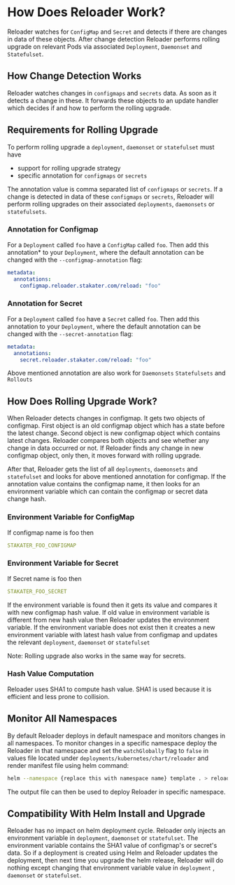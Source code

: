 # How Does Reloader Work?

Reloader watches for `ConfigMap` and `Secret` and detects if there are changes in data of these objects. After change detection Reloader performs rolling upgrade on relevant Pods via associated `Deployment`, `Daemonset` and `Statefulset`.

## How Change Detection Works

Reloader watches changes in `configmaps` and `secrets` data. As soon as it detects a change in these. It forwards these objects to an update handler which decides if and how to perform the rolling upgrade.

## Requirements for Rolling Upgrade

To perform rolling upgrade a `deployment`, `daemonset` or `statefulset` must have

- support for rolling upgrade strategy
- specific annotation for `configmaps` or `secrets`

The annotation value is comma separated list of `configmaps` or `secrets`. If a change is detected in data of these `configmaps` or `secrets`, Reloader will perform rolling upgrades on their associated `deployments`, `daemonsets` or `statefulsets`.

### Annotation for Configmap

For a `Deployment` called `foo` have a `ConfigMap` called `foo`. Then add this annotation* to your `Deployment`, where the default annotation can be changed with the `--configmap-annotation` flag:

```yaml
metadata:
  annotations:
    configmap.reloader.stakater.com/reload: "foo"
```

### Annotation for Secret

For a `Deployment` called `foo` have a `Secret` called `foo`. Then add this annotation to your `Deployment`, where the default annotation can be changed with the `--secret-annotation` flag:

```yaml
metadata:
  annotations:
    secret.reloader.stakater.com/reload: "foo"
```

Above mentioned annotation are also work for `Daemonsets` `Statefulsets` and `Rollouts`

## How Does Rolling Upgrade Work?

When Reloader detects changes in configmap. It gets two objects of configmap. First object is an old configmap object which has a state before the latest change. Second object is new configmap object which contains latest changes. Reloader compares both objects and see whether any change in data occurred or not. If Reloader finds any change in new configmap object, only then, it moves forward with rolling upgrade.

After that, Reloader gets the list of all `deployments`, `daemonsets` and `statefulset` and looks for above mentioned annotation for configmap. If the annotation value contains the configmap name, it then looks for an environment variable which can contain the configmap or secret data change hash.

### Environment Variable for ConfigMap

If configmap name is foo then

```yaml
STAKATER_FOO_CONFIGMAP
```

### Environment Variable for Secret

If Secret name is foo then

```yaml
STAKATER_FOO_SECRET
```

If the environment variable is found then it gets its value and compares it with new configmap hash value. If old value in environment variable is different from new hash value then Reloader updates the environment variable. If the environment variable does not exist then it creates a new environment variable with latest hash value from configmap and updates the relevant `deployment`, `daemonset` or `statefulset`

Note: Rolling upgrade also works in the same way for secrets.

### Hash Value Computation

Reloader uses SHA1 to compute hash value. SHA1 is used because it is efficient and less prone to collision.

## Monitor All Namespaces

By default Reloader deploys in default namespace and monitors changes in all namespaces. To monitor changes in a specific namespace deploy the Reloader in that namespace and set the `watchGlobally` flag to `false` in values file located under `deployments/kubernetes/chart/reloader` and render manifest file using helm command:

```bash
helm --namespace {replace this with namespace name} template . > reloader.yaml
```

The output file can then be used to deploy Reloader in specific namespace.

## Compatibility With Helm Install and Upgrade

Reloader has no impact on helm deployment cycle. Reloader only injects an environment variable in  `deployment`, `daemonset` or `statefulset`. The environment variable contains the SHA1 value of configmap's or secret's data. So  if a deployment is created using Helm and Reloader updates the deployment, then next time you upgrade the helm release, Reloader will do nothing except changing that environment variable value in `deployment` , `daemonset` or `statefulset`.
